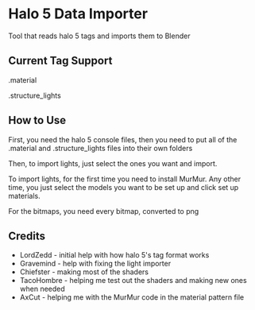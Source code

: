 # Halo 5 Data Importer
 Tool that reads halo 5 tags and imports them to Blender

## Current Tag Support

.material

.structure_lights

## How to Use
First, you need the halo 5 console files, then you need to put all of the .material and .structure_lights files into their own folders

Then, to import lights, just select the ones you want and import.

To import lights, for the first time you need to install MurMur. Any other time, you just select the models you want to be set up and click set up materials.

For the bitmaps, you need every bitmap, converted to png

## Credits
- LordZedd - initial help with how halo 5's tag format works
- Gravemind - help with fixing the light importer
- Chiefster - making most of the shaders
- TacoHombre - helping me test out the shaders and making new ones when needed
- AxCut - helping me with the MurMur code in the material pattern file
